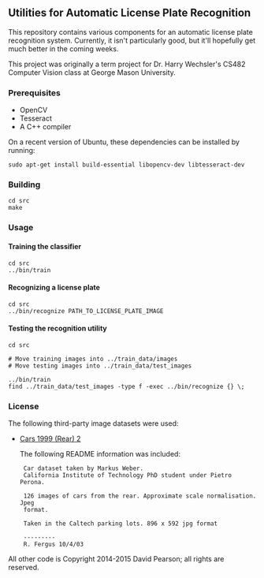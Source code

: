 ## Utilities for Automatic License Plate Recognition ##

This repository contains various components for an automatic license plate recognition system. Currently, it isn't particularly good, but it'll hopefully get much better in the coming weeks.

This project was originally a term project for Dr. Harry Wechsler's CS482 Computer Vision class at George Mason University.

### Prerequisites ###

* OpenCV
* Tesseract
* A C++ compiler

On a recent version of Ubuntu, these dependencies can be installed by running:

	sudo apt-get install build-essential libopencv-dev libtesseract-dev

### Building ###

	cd src
	make

### Usage ###

#### Training the classifier ####

	cd src
	../bin/train

#### Recognizing a license plate ####

	cd src
	../bin/recognize PATH_TO_LICENSE_PLATE_IMAGE

#### Testing the recognition utility ####

	cd src

	# Move training images into ../train_data/images
	# Move testing images into ../train_data/test_images

	../bin/train
	find ../train_data/test_images -type f -exec ../bin/recognize {} \;

### License ###

The following third-party image datasets were used:

* [Cars 1999 (Rear) 2](http://www.vision.caltech.edu/html-files/archive.html)

   The following README information was included:

       Car dataset taken by Markus Weber.
       California Institute of Technology PhD student under Pietro Perona.

       126 images of cars from the rear. Approximate scale normalisation. Jpeg
       format.

       Taken in the Caltech parking lots. 896 x 592 jpg format

       ---------
       R. Fergus 10/4/03

All other code is Copyright 2014-2015 David Pearson; all rights are reserved.